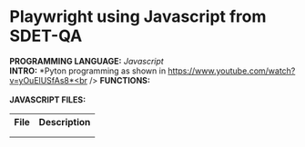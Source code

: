 # Playwright using Javascript from SDET-QA
**PROGRAMMING LANGUAGE:** *Javascript*<br />
**INTRO:** *Pyton programming as shown in https://www.youtube.com/watch?v=yOuElUSfAs8*<br /> 
**FUNCTIONS:**<br />
  &nbsp;&nbsp;&nbsp; 
<br />
**JAVASCRIPT FILES:**<br />
<table>
  <tr align="left">
    <th>File</th>
    <th>Description</th>
  </tr>
  <tr>
    <td></td>
    <td></td>
  </tr>
  <tr>
    <td></td>
    <td></td>
  </tr>
</table>
